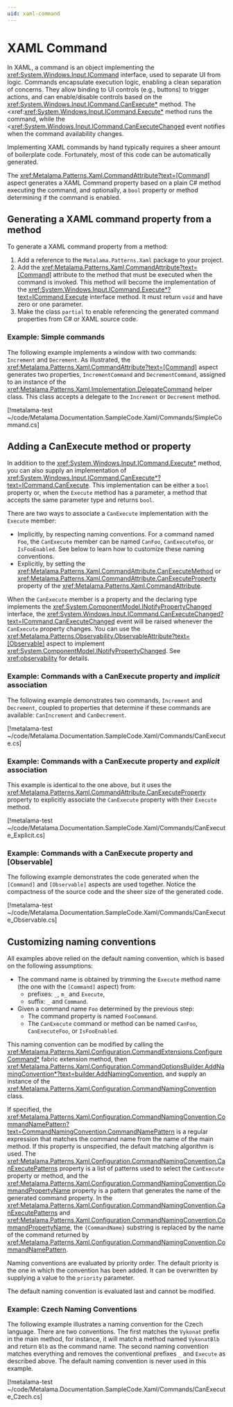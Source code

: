 ```yaml
---
uid: xaml-command
---
```


# XAML Command

In XAML, a command is an object implementing the <xref:System.Windows.Input.ICommand> interface, used to separate UI from logic. Commands encapsulate execution logic, enabling a clean separation of concerns. They allow binding to UI controls (e.g., buttons) to trigger actions, and can enable/disable controls based on the <xref:System.Windows.Input.ICommand.CanExecute*> method. The <xref:<xref:System.Windows.Input.ICommand.Execute*> method runs the command, while the <<xref:System.Windows.Input.ICommand.CanExecuteChanged> event notifies when the command availability changes.

Implementing XAML commands by hand typically requires a sheer amount of boilerplate code. Fortunately, most of this code can be automatically generated.

The <xref:Metalama.Patterns.Xaml.CommandAttribute?text=[Command]> aspect generates a XAML Command property based on a plain C# method executing the command, and optionally, a `bool` property or method determining if the command is enabled.

## Generating a XAML command property from a method

To generate a XAML command property from a method:

1. Add a reference to the `Metalama.Patterns.Xaml` package to your project.
2. Add the <xref:Metalama.Patterns.Xaml.CommandAttribute?text=[Command]> attribute to the method that must be executed when the command is invoked. This method will become the implementation of the <xref:System.Windows.Input.ICommand.Execute*?text=ICommand.Execute> interface method. It must return `void` and have zero or one parameter.
3. Make the class `partial` to enable referencing the generated command properties from C# or XAML source code.

### Example: Simple commands

The following example implements a window with two commands: `Increment` and `Decrement`. As illustrated, the <xref:Metalama.Patterns.Xaml.CommandAttribute?text=[Command]> aspect generates two properties, `IncrementCommand` and `DecrementCommand`, assigned to an instance of the <xref:Metalama.Patterns.Xaml.Implementation.DelegateCommand> helper class. This class accepts a delegate to the `Increment` or `Decrement` method.

[!metalama-test ~/code/Metalama.Documentation.SampleCode.Xaml/Commands/SimpleCommand.cs]

## Adding a CanExecute method or property

In addition to the <xref:System.Windows.Input.ICommand.Execute*> method, you can also supply an implementation of <xref:System.Windows.Input.ICommand.CanExecute*?text=ICommand.CanExecute>. This implementation can be either a `bool` property or, when the `Execute` method has a parameter, a method that accepts the same parameter type and returns `bool`.

There are two ways to associate a `CanExecute` implementation with the `Execute` member:

* Implicitly, by respecting naming conventions. For a command named `Foo`, the `CanExecute` member can be named `CanFoo`, `CanExecuteFoo`, or `IsFooEnabled`. See below to learn how to customize these naming conventions.
* Explicitly, by setting the <xref:Metalama.Patterns.Xaml.CommandAttribute.CanExecuteMethod> or <xref:Metalama.Patterns.Xaml.CommandAttribute.CanExecuteProperty> property of the <xref:Metalama.Patterns.Xaml.CommandAttribute>.

When the `CanExecute` member is a property and the declaring type implements the <xref:System.ComponentModel.INotifyPropertyChanged> interface, the <xref:System.Windows.Input.ICommand.CanExecuteChanged?text=ICommand.CanExecuteChanged> event will be raised whenever the `CanExecute` property changes. You can use the <xref:Metalama.Patterns.Observability.ObservableAttribute?text=[Observable]> aspect to implement <xref:System.ComponentModel.INotifyPropertyChanged>. See <xref:observability> for details.

### Example: Commands with a CanExecute property and _implicit_ association

The following example demonstrates two commands, `Increment` and `Decrement`, coupled to properties that determine if these commands are available: `CanIncrement` and `CanDecrement`.

[!metalama-test ~/code/Metalama.Documentation.SampleCode.Xaml/Commands/CanExecute.cs]

### Example: Commands with a CanExecute property and _explicit_ association

This example is identical to the one above, but it uses the <xref:Metalama.Patterns.Xaml.CommandAttribute.CanExecuteProperty> property to explicitly associate the `CanExecute` property with their `Execute` method.

[!metalama-test ~/code/Metalama.Documentation.SampleCode.Xaml/Commands/CanExecute_Explicit.cs]

### Example: Commands with a CanExecute property and [Observable]

The following example demonstrates the code generated when the `[Command]` and `[Observable]` aspects are used together. Notice the compactness of the source code and the sheer size of the generated code.

[!metalama-test ~/code/Metalama.Documentation.SampleCode.Xaml/Commands/CanExecute_Observable.cs]

## Customizing naming conventions

All examples above relied on the default naming convention, which is based on the following assumptions:
* The command name is obtained by trimming the `Execute` method name (the one with the `[Command]` aspect) from:
    * prefixes: `_`, `m_` and `Execute`,
    * suffix: `_` and `Command`.
* Given a command name `Foo` determined by the previous step:
    * The command property is named `FooCommand`.
    * The `CanExecute` command or method can be named `CanFoo`, `CanExecuteFoo`, or `IsFooEnabled`.

This naming convention can be modified by calling the <xref:Metalama.Patterns.Xaml.Configuration.CommandExtensions.ConfigureCommand*> fabric extension method, then <xref:Metalama.Patterns.Xaml.Configuration.CommandOptionsBuilder.AddNamingConvention*?text=builder.AddNamingConvention>, and supply an instance of the <xref:Metalama.Patterns.Xaml.Configuration.CommandNamingConvention> class.

If specified, the <xref:Metalama.Patterns.Xaml.Configuration.CommandNamingConvention.CommandNamePattern?text=CommandNamingConvention.CommandNamePattern> is a regular expression that matches the command name from the name of the main method. If this property is unspecified, the default matching algorithm is used. The <xref:Metalama.Patterns.Xaml.Configuration.CommandNamingConvention.CanExecutePatterns> property is a list of patterns used to select the `CanExecute` property or method, and the <xref:Metalama.Patterns.Xaml.Configuration.CommandNamingConvention.CommandPropertyName> property is a pattern that generates the name of the generated command property. In the <xref:Metalama.Patterns.Xaml.Configuration.CommandNamingConvention.CanExecutePatterns> and <xref:Metalama.Patterns.Xaml.Configuration.CommandNamingConvention.CommandPropertyName>, the `{CommandName}` substring is replaced by the name of the command returned by <xref:Metalama.Patterns.Xaml.Configuration.CommandNamingConvention.CommandNamePattern>.

Naming conventions are evaluated by priority order. The default priority is the one in which the convention has been added. It can be overwritten by supplying a value to the `priority` parameter.

The default naming convention is evaluated last and cannot be modified.

### Example: Czech Naming Conventions

The following example illustrates a naming convention for the Czech language. There are two conventions. The first matches the `Vykonat` prefix in the main method, for instance, it will match a method named `VykonatBlb` and return `Blb` as the command name. The second naming convention matches everything and removes the conventional prefixes `_` and `Execute` as described above. The default naming convention is never used in this example.

[!metalama-test ~/code/Metalama.Documentation.SampleCode.Xaml/Commands/CanExecute_Czech.cs]

